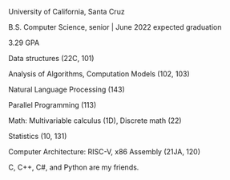University of California, Santa Cruz 

B.S. Computer Science, senior					|	       June 2022 expected graduation

3.29 GPA

Data structures (22C, 101)

Analysis of Algorithms, Computation Models (102, 103)

Natural Language Processing (143)

Parallel Programming (113)

Math: Multivariable calculus (1D), Discrete math (22)

Statistics (10, 131)

Computer Architecture: RISC-V, x86 Assembly (21JA, 120)

C, C++, C#, and Python are my friends.

